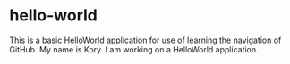 # hello-world
This is a basic HelloWorld application for use of learning the navigation of GitHub.
My name is Kory. I am working on a HelloWorld application.
